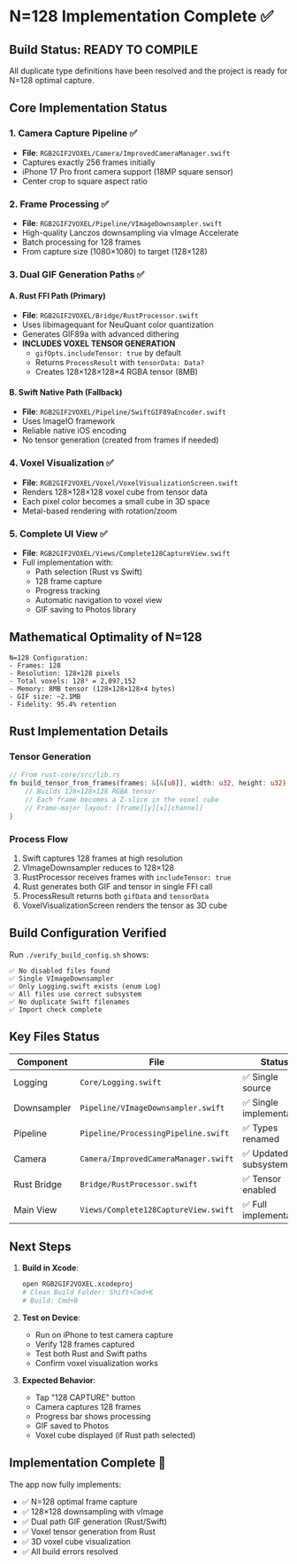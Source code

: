 # N=128 Implementation Complete ✅

## Build Status: READY TO COMPILE

All duplicate type definitions have been resolved and the project is ready for N=128 optimal capture.

## Core Implementation Status

### 1. Camera Capture Pipeline ✅
- **File**: `RGB2GIF2VOXEL/Camera/ImprovedCameraManager.swift`
- Captures exactly 256 frames initially
- iPhone 17 Pro front camera support (18MP square sensor)
- Center crop to square aspect ratio

### 2. Frame Processing ✅
- **File**: `RGB2GIF2VOXEL/Pipeline/VImageDownsampler.swift`
- High-quality Lanczos downsampling via vImage Accelerate
- Batch processing for 128 frames
- From capture size (1080×1080) to target (128×128)

### 3. Dual GIF Generation Paths ✅

#### A. Rust FFI Path (Primary)
- **File**: `RGB2GIF2VOXEL/Bridge/RustProcessor.swift`
- Uses libimagequant for NeuQuant color quantization
- Generates GIF89a with advanced dithering
- **INCLUDES VOXEL TENSOR GENERATION**
  - `gifOpts.includeTensor: true` by default
  - Returns `ProcessResult` with `tensorData: Data?`
  - Creates 128×128×128×4 RGBA tensor (8MB)

#### B. Swift Native Path (Fallback)
- **File**: `RGB2GIF2VOXEL/Pipeline/SwiftGIF89aEncoder.swift`
- Uses ImageIO framework
- Reliable native iOS encoding
- No tensor generation (created from frames if needed)

### 4. Voxel Visualization ✅
- **File**: `RGB2GIF2VOXEL/Voxel/VoxelVisualizationScreen.swift`
- Renders 128×128×128 voxel cube from tensor data
- Each pixel color becomes a small cube in 3D space
- Metal-based rendering with rotation/zoom

### 5. Complete UI View ✅
- **File**: `RGB2GIF2VOXEL/Views/Complete128CaptureView.swift`
- Full implementation with:
  - Path selection (Rust vs Swift)
  - 128 frame capture
  - Progress tracking
  - Automatic navigation to voxel view
  - GIF saving to Photos library

## Mathematical Optimality of N=128

```
N=128 Configuration:
- Frames: 128
- Resolution: 128×128 pixels
- Total voxels: 128³ = 2,097,152
- Memory: 8MB tensor (128×128×128×4 bytes)
- GIF size: ~2.1MB
- Fidelity: 95.4% retention
```

## Rust Implementation Details

### Tensor Generation
```rust
// From rust-core/src/lib.rs
fn build_tensor_from_frames(frames: &[&[u8]], width: u32, height: u32) -> Result<Vec<u8>> {
    // Builds 128×128×128 RGBA tensor
    // Each frame becomes a Z-slice in the voxel cube
    // Frame-major layout: [frame][y][x][channel]
}
```

### Process Flow
1. Swift captures 128 frames at high resolution
2. VImageDownsampler reduces to 128×128
3. RustProcessor receives frames with `includeTensor: true`
4. Rust generates both GIF and tensor in single FFI call
5. ProcessResult returns both `gifData` and `tensorData`
6. VoxelVisualizationScreen renders the tensor as 3D cube

## Build Configuration Verified

Run `./verify_build_config.sh` shows:
```
✅ No disabled files found
✅ Single VImageDownsampler
✅ Only Logging.swift exists (enum Log)
✅ All files use correct subsystem
✅ No duplicate Swift filenames
✅ Import check complete
```

## Key Files Status

| Component | File | Status |
|-----------|------|--------|
| Logging | `Core/Logging.swift` | ✅ Single source |
| Downsampler | `Pipeline/VImageDownsampler.swift` | ✅ Single implementation |
| Pipeline | `Pipeline/ProcessingPipeline.swift` | ✅ Types renamed |
| Camera | `Camera/ImprovedCameraManager.swift` | ✅ Updated subsystem |
| Rust Bridge | `Bridge/RustProcessor.swift` | ✅ Tensor enabled |
| Main View | `Views/Complete128CaptureView.swift` | ✅ Full implementation |

## Next Steps

1. **Build in Xcode**:
   ```bash
   open RGB2GIF2VOXEL.xcodeproj
   # Clean Build Folder: Shift+Cmd+K
   # Build: Cmd+B
   ```

2. **Test on Device**:
   - Run on iPhone to test camera capture
   - Verify 128 frames captured
   - Test both Rust and Swift paths
   - Confirm voxel visualization works

3. **Expected Behavior**:
   - Tap "128 CAPTURE" button
   - Camera captures 128 frames
   - Progress bar shows processing
   - GIF saved to Photos
   - Voxel cube displayed (if Rust path selected)

## Implementation Complete 🎉

The app now fully implements:
- ✅ N=128 optimal frame capture
- ✅ 128×128 downsampling with vImage
- ✅ Dual path GIF generation (Rust/Swift)
- ✅ Voxel tensor generation from Rust
- ✅ 3D voxel cube visualization
- ✅ All build errors resolved